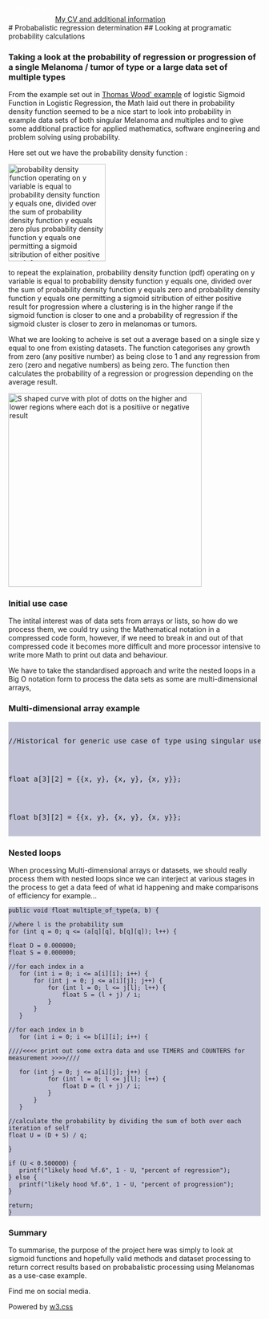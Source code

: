 <style>
/* The dropdown container method */
.dropdown {
  float: left;
  overflow: hidden;
}
/* Dropdown button */
.dropdown .dropbtn {
  font-size: 16px;
  border: none;
  outline: none;
  color: white;
  padding: 14px 16px;
  background-color: inherit;
  font-family: inherit; /* Important for vertical align on mobile phones */
  margin: 0; /* Important for vertical align on mobile phones */
}
/* Add a red background color to navbar links on hover */
.navbar a:hover, .dropdown:hover .dropbtn {
    background-color: aliceblue;
    color: teal;
  }
  /* Dropdown content (hidden by default) */
.dropdown-content {
  display: none;
  position: absolute;
  background-color: teal;
  min-width: 160px;
  box-shadow: 0px 8px 16px 0px rgba(0,0,0,0.2);
  z-index: 1;
}
/* Links inside the dropdown */
.dropdown-content a {
  float: none;
  color: aliceblue;
  padding: 12px 16px;
  text-decoration: none;
  display: block;
  text-align: left;
}
/* Add a grey background color to dropdown links on hover */
.dropdown-content a:hover {
  background-color: #ddd;
}
/* Show the dropdown menu on hover */
.dropdown:hover .dropdown-content {
  display: block;
}
/* code and preformatted text paragraphs */
p .code {
  font-family : arial, verdana;
  font-size : 0.5 em;
}

pre {
  display : block;
  background-color : #c2c2d6;
  position : relative;
}
</style>
<nav class="w3-container w3-teal w3-center w3-margin-top">
    <div class="dropdown">
        <button class="dropbtn">Projects
          <i class="fa fa-caret-down"></i>
        </button>
        <div class="dropdown-content">
          <a href="https://russc-xer0n3.github.io/Tumor-Probability">Tumor probability</a>
          <a href="https://russc-xer0n3.github.io/NetPCaC">NetPCaC</a>
          <a href="https://russc-xer0n3.github.io/LANDROVER">LANDROVER</a>
          <a href="https://russc-xer0n3.github.io/MAC">MAC Address</a>
          <a href="https://russc-xer0n3.github.io/SCRUD">SCRUD</a>
          <a href="https://russc-xer0n3.github.io/Remove">Code Syntax Removal</a>
          <a href="https://russc-xer0n3.github.io/PassGen">PassGen</a>
          <a href="https://russc-xer0n3.github.io/C_Shapes">C Programming Shapes</a>
          <a href="https://russc-xer0n3.github.io/Shapes---python">Python Shapes and space</a>
          <a href="https://russc-xer0n3.github.io/The-old-Fusion-Repository">Fusion?</a>
          <a href="https://russc-xer0n3.github.io/The-Russian-Wedding-Rings">The Russian Wedding Rings</a>
          <a href="https://russc-xer0n3.github.io/QBit-and-GParticulates">QBit and GParticulates</a>
          <a href="https://russc-xer0n3.github.io/Thyme-old">Thyme</a>
          <a href="https://russc-xer0n3.github.io/IP-Port">IP and Ports</a>
          <a href="https://russc-xer0n3.github.io/Xer0n3">Xer0n3</a>
          <a href="https://russc-xer0n3.github.io/ScrambledEggs">ScrambledEggs</a>
          <a href="https://russc-xer0n3.github.io/Py">Python Code</a>
        </div>
    </div>
    <br>
      <a href="https://www.facebook.com/profile.php?id=100075972987666"><i class="fa fa-facebook-official w3-hover-opacity"></i></a>
      <a href="https://www.instagram.com/russellclarke821"><i class="fa fa-instagram w3-hover-opacity"></i></a>
      <a href="https://www.pinterest.co.uk/russellclarke821/"><i class="fa fa-pinterest-p w3-hover-opacity"></i></a>
      <a href="https://twitter.com/Developing821"><i class="fa fa-twitter w3-hover-opacity"></i></a>
      <a href="https://www.linkedin.com/in/russell-clarke-09a1a5238"></a><i class="fa fa-linkedin w3-hover-opacity"></i>
      <br><a href="https://russc-xer0n3.github.io">My CV and additional information</a>
    <br>
</nav>
# Probabalistic regression determination
## Looking at programatic probability calculations

### Taking a look at the probability of regression or progression of a single Melanoma / tumor of type or a large data set of multiple types

From the example set out in [Thomas Wood' example](https://deepai.org/machine-learning-glossary-and-terms/sigmoid-function/) of logistic Sigmoid Function in Logistic Regression, the Math laid out there in probability density function seemed to be a nice start to look into probability in example data sets of both singular Melanoma and multiples and to give some additional practice for applied mathematics, software engineering and problem solving using probability.

Here set out we have the probability density function :

<img data-src="https://images.deepai.org/user-content/1553445820-thumb-8570.svg" alt="probability density function operating on y variable is equal to probability density function y equals one, divided over the sum of probability density function y equals zero plus probability density function y equals one permitting a sigmoid sitribution of either positive result for progression where a clustering is in the higher range if the sigmoid function is closer to one and a probability of regression if the sigmoid cluster is closer to zero in melanomas or tumors" style="width: 193.688px;"/>

to repeat the explaination, probability density function (pdf) operating on y variable is equal to probability density function y equals one, divided over the sum of probability density function y equals zero and probability density function y equals one permitting a sigmoid sitribution of either positive result for progression where a clustering is in the higher range if the sigmoid function is closer to one and a probability of regression if the sigmoid cluster is closer to zero in melanomas or tumors.

What we are looking to acheive is set out a average based on a single size y equal to one from existing datasets. The function categorises any growth from zero (any positive number) as being close to 1 and any regression from zero (zero and negative numbers) as being zero. The function then calculates the probability of a regression or progression depending on the average result.

<img data-src="https://images.deepai.org/user-content/1697121026-thumb-1256.svg" alt="S shaped curve with plot of dotts on the higher and lower regions where each dot is a positiive or negative result" style="width: 386px;"/>

### Initial use case 
The intital interest was of data sets from arrays or lists, so how do we process them, we could try using the Mathematical notation in a compressed code form, however, if we need to break in and out of that compressed code it becomes more difficult and more processor intensive to write more Math to print out data and behaviour.

We have to take the standardised approach and write the nested loops in a Big O notation form to process the data sets as some are multi-dimensional arrays,

### Multi-dimensional array example


<pre>
  <p class="code">//Historical for generic use case of type using singular use case as example</p>
  <p class="code">float a[3][2] = &#123;&#123;x, y&#125;, &#123;x, y&#125;, &#123;x, y&#125;&#125;;</p>
  <p class="code">float b[3][2] = &#123;&#123;x, y&#125;, &#123;x, y&#125;, &#123;x, y&#125;&#125;;</p>
</pre>

### Nested loops

When processing Multi-dimensional arrays or datasets, we should really process them with nested loops since we can interject at various stages in the process to get a data feed of what id happening and make comparisons of efficiency for example...
 ```
 public void float multiple_of_type(a, b) {

//where l is the probability sum
for (int q = 0; q <= (a[q][q], b[q][q]); l++) {

float D = 0.000000;
float S = 0.000000;

//for each index in a
    for (int i = 0; i <= a[i][i]; i++) {
        for (int j = 0; j <= a[i][j]; j++) {
            for (int l = 0; l <= j[l]; l++) {
                float S = (l + j) / i;
            }
        }
    }

//for each index in b
    for (int i = 0; i <= b[i][i]; i++) {
    
////<<<< print out some extra data and use TIMERS and COUNTERS for measurement >>>>////

    for (int j = 0; j <= a[i][j]; j++) {
            for (int l = 0; l <= j[l]; l++) {
                float D = (l + j) / i;    
            }
        }
    }

//calculate the probability by dividing the sum of both over each iteration of self
float U = (D + S) / q;

}

if (U < 0.500000) {
    printf("likely hood %f.6", 1 - U, "percent of regression");
} else {
    printf("likely hood %f.6", 1 - U, "percent of progression");
}

return;
}
 ```
### Summary

To summarise, the purpose of the project here was simply to look at sigmoid functions and hopefully valid methods and dataset processing to return correct results based on probabalistic processing using Melanomas as a use-case example.

<head>
    <meta content="text/html; charset=utf-8" http-equiv="Content-Type">
    <meta charset="UTF-8">
    <meta name="description" content="Projects and Portfolio">
    <meta name="keywords" content="HTML, CSS, JavaScript, PHP, MySQLi, Python, Java, C, C++, C#, Time, Shapes">
    <meta name="author" content="Russell Clarke">
    <meta name="viewport" content="width=device-width, initial-scale=1.0">
    <link rel="stylesheet" href="https://www.w3schools.com/w3css/4/w3.css">
    <link rel="stylesheet" href="https://fonts.googleapis.com/css?family=Roboto">
    <link rel="stylesheet" href="https://cdnjs.cloudflare.com/ajax/libs/font-awesome/4.7.0/css/font-awesome.min.css">
</head>
<footer class="w3-container w3-teal w3-center w3-margin-top">
  <p>Find me on social media.</p>
  <a href="https://www.facebook.com/profile.php?id=100075972987666"><i class="fa fa-facebook-official w3-hover-opacity"></i></a>
  <a href="https://www.instagram.com/russellclarke821"><i class="fa fa-instagram w3-hover-opacity"></i></a>
  <a href="https://www.pinterest.co.uk/russellclarke821/"><i class="fa fa-pinterest-p w3-hover-opacity"></i></a>
  <a href="https://twitter.com/Developing821"><i class="fa fa-twitter w3-hover-opacity"></i></a>
  <a href="https://www.linkedin.com/in/russell-clarke-09a1a5238"></a><i class="fa fa-linkedin w3-hover-opacity"></i>
  <p>Powered by <a href="https://www.w3schools.com/w3css/default.asp" target="_blank">w3.css</a></p>
</footer>
